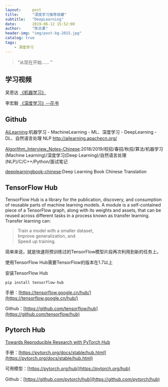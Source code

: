 ```yaml
---
layout:     post
title:      "深度学习推荐收藏"
subtitle:   "DeepLearning"
date:       2019-06-12 15:52:00
author:     "陈志勇"
header-img: "img/post-bg-2015.jpg"
catalog: true
tags:
    - 深度学习
---
```


> “从现在开始...... ”

## 学习视频

吴恩达 [《机器学习》](https://www.bilibili.com/video/av9912938?from=search&seid=16715517750360132554)

李宏毅 [《深度学习》--花书](https://www.bilibili.com/video/av9770302?from=search&seid=10051005272097716619)

## Github

[AiLearning](https://github.com/apachecn/AiLearning):机器学习 - MachineLearning - ML、深度学习 - DeepLearning - DL、自然语言处理 NLP http://ailearning.apachecn.org/

[Algorithm_Interview_Notes-Chinese](https://github.com/imhuay/Algorithm_Interview_Notes-Chinese):2018/2019/校招/春招/秋招/算法/机器学习(Machine Learning)/深度学习(Deep Learning)/自然语言处理(NLP)/C/C++/Python/面试笔记 

[deeplearningbook-chinese](https://github.com/exacity/deeplearningbook-chinese):Deep Learning Book Chinese Translation

## TensorFlow Hub

TensorFlow Hub is a library for the publication, discovery, and consumption of reusable parts of machine learning models. A module is a self-contained piece of a TensorFlow graph, along with its weights and assets, that can be reused across different tasks in a process known as transfer learning. Transfer learning can:
    
>Train a model with a smaller dataset,<br>
>Improve generalization, and<br>
> Speed up training.

简单来说，就是快速将预训练过的TensorFlow模型片段再次利用到新的任务上。

使用TensorFlow Hub需要TensorFlow的版本在1.7以上

安装TensorFlow Hub

```
pip install tensorflow-hub
```

手册：[https://tensorflow.google.cn/hub/](https://tensorflow.google.cn/hub/)

Github：[https://github.com/tensorflow/hub](https://github.com/tensorflow/hub)

## Pytorch Hub

[Towards Reproducible Research with PyTorch Hub](https://pytorch.org/blog/towards-reproducible-research-with-pytorch-hub/)

手册：[https://pytorch.org/docs/stable/hub.html](https://pytorch.org/docs/stable/hub.html)

可用模型：[https://pytorch.org/hub](https://pytorch.org/hub)

Github：[https://github.com/pytorch/hub](https://github.com/pytorch/hub)

